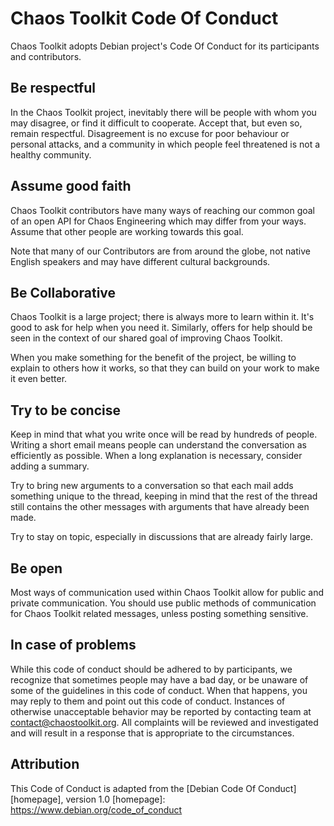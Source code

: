 # Chaos Toolkit Code Of Conduct

Chaos Toolkit adopts Debian project's Code Of Conduct for its
participants and contributors.

## Be respectful

In the Chaos Toolkit project, inevitably there will be people with whom you
may disagree, or find it difficult to cooperate. Accept that, but even
so, remain respectful. Disagreement is no excuse for poor behaviour or
personal attacks, and a community in which people feel threatened is
not a healthy community.

## Assume good faith

Chaos Toolkit contributors have many ways of reaching our common goal
of an open API for Chaos Engineering which may differ from your
ways. Assume that other people are working towards this goal.

Note that many of our Contributors are from around the globe, not
native English speakers and may have different cultural backgrounds.

## Be Collaborative

Chaos Toolkit is a large project; there is always more to learn within
it. It's good to ask for help when you need it. Similarly, offers for
help should be seen in the context of our shared goal of improving
Chaos Toolkit.

When you make something for the benefit of the project, be willing to
explain to others how it works, so that they can build on your work to
make it even better.

## Try to be concise

Keep in mind that what you write once will be read by hundreds of
people. Writing a short email means people can understand the
conversation as efficiently as possible. When a long explanation is
necessary, consider adding a summary.

Try to bring new arguments to a conversation so that each mail adds
something unique to the thread, keeping in mind that the rest of the
thread still contains the other messages with arguments that have
already been made.

Try to stay on topic, especially in discussions that are already fairly large.

## Be open

Most ways of communication used within Chaos Toolkit allow for public
and private communication. You should use public methods of
communication for Chaos Toolkit related messages, unless posting
something sensitive.

## In case of problems

While this code of conduct should be adhered to by participants, we
recognize that sometimes people may have a bad day, or be unaware of
some of the guidelines in this code of conduct. When that happens, you
may reply to them and point out this code of conduct. Instances of
otherwise unacceptable behavior may be reported by contacting team at
contact@chaostoolkit.org. All complaints will be reviewed and
investigated and will result in a response that is appropriate to the
circumstances.


## Attribution

This Code of Conduct is adapted from the [Debian Code Of Conduct][homepage], version 1.0
[homepage]: https://www.debian.org/code_of_conduct